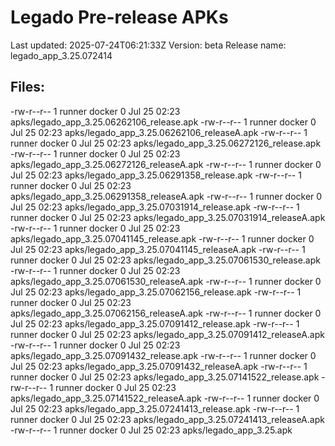 # Legado Pre-release APKs
Last updated: 2025-07-24T06:21:33Z
Version: beta
Release name: legado_app_3.25.072414
## Files:
-rw-r--r-- 1 runner docker 0 Jul 25 02:23 apks/legado_app_3.25.06262106_release.apk
-rw-r--r-- 1 runner docker 0 Jul 25 02:23 apks/legado_app_3.25.06262106_releaseA.apk
-rw-r--r-- 1 runner docker 0 Jul 25 02:23 apks/legado_app_3.25.06272126_release.apk
-rw-r--r-- 1 runner docker 0 Jul 25 02:23 apks/legado_app_3.25.06272126_releaseA.apk
-rw-r--r-- 1 runner docker 0 Jul 25 02:23 apks/legado_app_3.25.06291358_release.apk
-rw-r--r-- 1 runner docker 0 Jul 25 02:23 apks/legado_app_3.25.06291358_releaseA.apk
-rw-r--r-- 1 runner docker 0 Jul 25 02:23 apks/legado_app_3.25.07031914_release.apk
-rw-r--r-- 1 runner docker 0 Jul 25 02:23 apks/legado_app_3.25.07031914_releaseA.apk
-rw-r--r-- 1 runner docker 0 Jul 25 02:23 apks/legado_app_3.25.07041145_release.apk
-rw-r--r-- 1 runner docker 0 Jul 25 02:23 apks/legado_app_3.25.07041145_releaseA.apk
-rw-r--r-- 1 runner docker 0 Jul 25 02:23 apks/legado_app_3.25.07061530_release.apk
-rw-r--r-- 1 runner docker 0 Jul 25 02:23 apks/legado_app_3.25.07061530_releaseA.apk
-rw-r--r-- 1 runner docker 0 Jul 25 02:23 apks/legado_app_3.25.07062156_release.apk
-rw-r--r-- 1 runner docker 0 Jul 25 02:23 apks/legado_app_3.25.07062156_releaseA.apk
-rw-r--r-- 1 runner docker 0 Jul 25 02:23 apks/legado_app_3.25.07091412_release.apk
-rw-r--r-- 1 runner docker 0 Jul 25 02:23 apks/legado_app_3.25.07091412_releaseA.apk
-rw-r--r-- 1 runner docker 0 Jul 25 02:23 apks/legado_app_3.25.07091432_release.apk
-rw-r--r-- 1 runner docker 0 Jul 25 02:23 apks/legado_app_3.25.07091432_releaseA.apk
-rw-r--r-- 1 runner docker 0 Jul 25 02:23 apks/legado_app_3.25.07141522_release.apk
-rw-r--r-- 1 runner docker 0 Jul 25 02:23 apks/legado_app_3.25.07141522_releaseA.apk
-rw-r--r-- 1 runner docker 0 Jul 25 02:23 apks/legado_app_3.25.07241413_release.apk
-rw-r--r-- 1 runner docker 0 Jul 25 02:23 apks/legado_app_3.25.07241413_releaseA.apk
-rw-r--r-- 1 runner docker 0 Jul 25 02:23 apks/legado_app_3.25.apk
